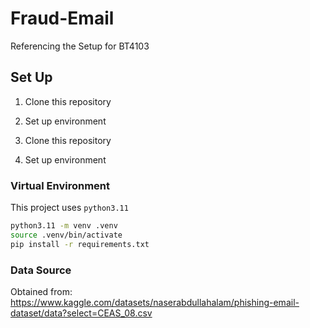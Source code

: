 # Fraud-Email

Referencing the Setup for BT4103

## Set Up

1. Clone this repository
2. Set up environment

3. Clone this repository
4. Set up environment

### Virtual Environment

This project uses `python3.11`

```bash
python3.11 -m venv .venv
source .venv/bin/activate
pip install -r requirements.txt
```

### Data Source

Obtained from: <https://www.kaggle.com/datasets/naserabdullahalam/phishing-email-dataset/data?select=CEAS_08.csv>
